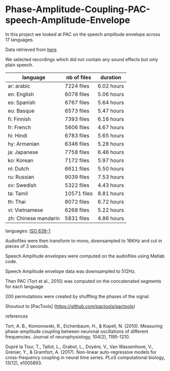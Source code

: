 # Phase-Amplitude-Coupling-PAC-speech-Amplitude-Envelope

In this project we looked at PAC on the speech amplitude envelope across 17 languages.

Data retrieved from [here](https://www.faithcomesbyhearing.com/audio-bible-resources/mp3-downloads?)

We selected recordings which did not contain any sound effects but only plain speech. 



language             | nb of files| duration   |
---------------------|------------|------------|
ar: arabic           | 7224 files | 6.02 hours |
en: English          | 6078 files | 5.06 hours |
es: Spanish          | 6767 files | 5.64 hours |
eu: Basque           | 6573 files | 5.47 hours |
fi: Finnish          | 7393 files | 6.16 hours |
fr: French           | 5606 files | 4.67 hours |
hi: Hindi            | 6783 files | 5.65 hours |
hy: Armenian         | 6346 files | 5.28 hours |
ja: Japanese         | 7758 files | 6.46 hours |
ko: Korean           | 7172 files | 5.97 hours |
nl: Dutch            | 6611 files | 5.50 hours |
ru: Russian          | 9039 files | 7.53 hours |
sv: Swedish          | 5322 files | 4.43 hours |
ta: Tamil            | 10571 files| 8.81 hours |
th: Thai             | 8072 files | 6.72 hours |
vi: Vietnamese       | 6268 files | 5.22 hours |
zh: Chinese mandarin | 5831 files | 4.86 hours |

languages: [ISO 639-1](https://en.wikipedia.org/wiki/List_of_ISO_639-1_codes)


    
Audiofiles were then transform to mono, downsampled to 16KHz and cut in pieces of 3 seconds.

Speech Amplitude envelopes were computed on the audiofiles using Matlab code.

Speech Amplitude envelope data was downsampled to 512Hz. 

Then PAC (Tort et al., 2010)  was computed on the concatenated segments for each language

200 permutations were created by shuffling the phases of the signal.

Shoutout to [PacTools] (https://github.com/pactools/pactools)



references

Tort, A. B., Komorowski, R., Eichenbaum, H., & Kopell, N. (2010). Measuring phase-amplitude coupling between neuronal oscillations of different frequencies. Journal of neurophysiology, 104(2), 1195-1210.

Dupré la Tour, T., Tallot, L., Grabot, L., Doyère, V., Van Wassenhove, V., Grenier, Y., & Gramfort, A. (2017). Non-linear auto-regressive models for cross-frequency coupling in neural time series. PLoS computational biology, 13(12), e1005893.


